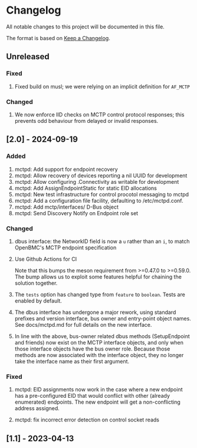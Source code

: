 # Changelog

All notable changes to this project will be documented in this file.

The format is based on [Keep a Changelog](https://keepachangelog.com/en/1.0.0/).

## Unreleased


### Fixed

1. Fixed build on musl; we were relying on an implicit definition for `AF_MCTP`

### Changed

1. We now enforce IID checks on MCTP control protocol responses; this
   prevents odd behaviour from delayed or invalid responses.

## [2.0] - 2024-09-19

### Added

1. mctpd: Add support for endpoint recovery
2. mctpd: Allow recovery of devices reporting a nil UUID for development
3. mctpd: Allow configuring .Connectivity as writable for development
4. mctpd: Add AssignEndpointStatic for static EID allocations
5. mctpd: New test infrastructure for control procotol messaging to mctpd
6. mctpd: Add a configuration file facility, defaulting to /etc/mctpd.conf.
7. mctpd: Add mctp/interfaces/<name> D-Bus object
8. mctpd: Send Discovery Notify on Endpoint role set

### Changed

1. dbus interface: the NetworkID field is now a `u` rather than an `i`, to
   match OpenBMC's MCTP endpoint specification

2. Use Github Actions for CI

   Note that this bumps the meson requirement from >=0.47.0 to >=0.59.0. The
   bump allows us to exploit some features helpful for chaining the solution
   together.

3. The `tests` option has changed type from `feature` to `boolean`. Tests are
   enabled by default.

4. The dbus interface has undergone a major rework, using standard prefixes
   and version interface, bus owner and entry-point object names. See
   docs/mctpd.md for full details on the new interface.

5. In line with the above, bus-owner related dbus methods (SetupEndpoint and
   friends) now exist on the MCTP interface objects, and only when those
   interface objects have the bus owner role. Because those methods are
   now associated with the interface object, they no longer take the
   interface name as their first argument.

### Fixed

1. mctpd: EID assignments now work in the case where a new endpoint has a
   pre-configured EID that would conflict with other (already enumerated)
   endpoints. The new endpoint will get a non-conflicting address assigned.

2. mctpd: fix incorrect error detection on control socket reads

## [1.1] - 2023-04-13

